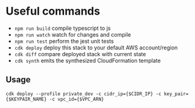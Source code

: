 # Useful commands

 * `npm run build`   compile typescript to js
 * `npm run watch`   watch for changes and compile
 * `npm run test`    perform the jest unit tests
 * `cdk deploy`      deploy this stack to your default AWS account/region
 * `cdk diff`        compare deployed stack with current state
 * `cdk synth`       emits the synthesized CloudFormation template

## Usage

```
cdk deploy --profile private_dev -c cidr_ip={$CIDR_IP} -c key_pair={$KEYPAIR_NAME} -c vpc_id={$VPC_ARN}
```
